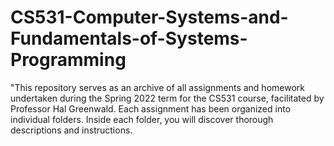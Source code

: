 # CS531-Computer-Systems-and-Fundamentals-of-Systems-Programming
"This repository serves as an archive of all assignments and homework undertaken during the Spring 2022 term for the CS531 course, facilitated by Professor Hal Greenwald.  Each assignment has been organized into individual folders. Inside each folder, you will discover thorough descriptions and instructions.
